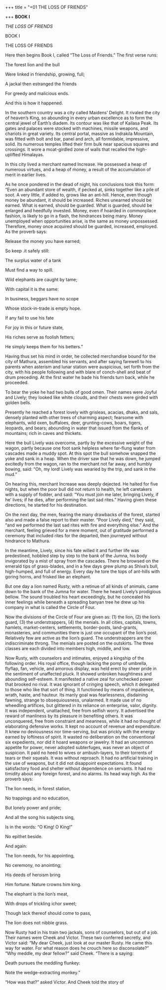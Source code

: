 +++
title = "+01 THE LOSS OF FRIENDS"

+++
**BOOK I**

*THE LOSS OF FRIENDS*





BOOK I





THE LOSS OF FRIENDS

Here then begins Book I, called “The Loss of Friends.” The first verse runs:

The forest lion and the bull

Were linked in friendship, growing, full;

A jackal then estranged the friends

For greedy and malicious ends.

And this is how it happened.

In the southern country was a city called Maidens’ Delight. It rivaled the city of heaven’s King, so abounding in every urban excellence as to form the central jewel of Earth’s diadem. Its contour was like that of Kailasa Peak. Its gates and palaces were stocked with machines, missile weapons, and chariots in great variety. Its central portal, massive as Indrakila Mountain, was fitted with bolt and bar, panel and arch, all formidable, impressive, solid. Its numerous temples lifted their firm bulk near spacious squares and crossings. It wore a moat-girdled zone of walls that recalled the high-uplifted Himalayas.

In this city lived a merchant named Increase. He possessed a heap of numerous virtues, and a heap of money, a result of the accumulation of merit in earlier lives.

As he once pondered in the dead of night, his conclusions took this form: “Even an abundant store of wealth, if pecked at, sinks together like a pile of soot. A very little, if added to, grows like an ant-hill. Hence, even though money be abundant, it should be increased. Riches unearned should be earned. What is earned, should be guarded. What is guarded, should be enlarged and heedfully invested. Money, even if hoarded in commonplace fashion, is likely to go in a flash, the hindrances being many. Money unemployed when opportunities arise, is the same as money unpossessed. Therefore, money once acquired should be guarded, increased, employed. As the proverb says:

Release the money you have earned;

So keep .it safely still:

The surplus water of a tank

Must find a way to spill.

Wild elephants are caught by tame;

With capital it is the same:

In business, beggars have no scope

Whose stock-in-trade is empty hope.

If any fail to use his fate

For joy in this or future state,

His riches serve as foolish fetters;

He simply keeps them for his betters.”

Having thus set his mind in order, he collected merchandise bound for the city of Mathura, assembled his servants, and after saying farewell to his parents when asterism and lunar station were auspicious, set forth from the city, with his people following and with blare of conch-shell and beat of drum preceding. At the first water he bade his friends turn back, while he proceeded.

To bear the yoke he had two bulls of good omen. Their names were Joyful and Lively; they looked like white clouds, and their chests were girded with golden bells.

Presently he reached a forest lovely with grisleas, acacias, dhaks, and sals, densely planted with other trees of charming aspect; fearsome with elephants, wild oxen, buffaloes, deer, grunting-cows, boars, tigers, leopards, and bears; abounding in water that issued from the flanks of mountains; rich in caves and thickets.

Here the bull Lively was overcome, partly by the excessive weight of the wagon, partly because one foot sank helpless where far-flung water from cascades made a muddy spot. At this spot the bull somehow snapped the yoke and sank in a heap. When the driver saw that he was down, he jumped excitedly from the wagon, ran to the merchant not far away, and humbly bowing, said: “Oh, my lord\! Lively was wearied by the trip, and sank in the mud.”

On hearing this, merchant Increase was deeply dejected. He halted for five nights, but when the poor bull did not return to health, he left caretakers with a supply of fodder, and said: “You must join me later, bringing Lively, if he’ lives; if he dies, after performing the last sad rites.” Having given these directions, he started for his destination.

On the next day, the men, fearing the many drawbacks of the forest, started also and made a false report to their master. “Poor Lively died,” they said, “and we performed the last sad rites with fire and everything else.” And the merchant, feeling grieved for a mere moment, out of gratitude performed a ceremony that included rites for the departed, then journeyed without hindrance to Mathura.

In the meantime, Lively, since his fate willed it and further life was predestined, hobbled step by step to the bank of the Jumna, his body invigorated by a mist of spray from the cascades. There he browsed on the emerald tips of grass-blades, and in a few days grew plump as Shiva’s bull, high-humped, and full of energy. Every day he tore the tops of ant-hills with goring horns, and frisked like an elephant.

But one day a lion named Rusty, with a retinue of all kinds of animals, came down to the bank of the Jumna for water. There he heard Lively’s prodigious bellow. The sound troubled his heart exceedingly, but he concealed his inner feelings while beneath a spreading banyan tree he drew up his company in what is called the Circle of Four.

Now the divisions of the Circle of Four are given as: \(1\) the lion, \(2\) the lion’s guard, \(3\) the understrappers, \(4\) the menials. In all cities, capitals, towns, hamlets, market-centers, settlements, border-posts, land-grants, monasteries, and communities there is just one occupant of the lion’s post. Relatively few are active as the lion’s guard. The understrappers are the indiscriminate throng. The menials are posted on the outskirts. The three classes are each divided into members high, middle, and low.

Now Rusty, with counselors and intimates, enjoyed a kingship of the following order. His royal office, though lacking the pomp of umbrella, flyflap, fan, vehicle, and amorous display, was held erect by sheer pride in the sentiment of unaffected pluck. It showed unbroken haughtiness and abounding self-esteem. It manifested a native zeal for unchecked power that brooked no rival. It was ignorant of cringing speech, which it delegated to those who like that sort of thing. It functioned by means of impatience, wrath, haste, and hauteur. Its manly goal was fearlessness, disdaining fawning, strange to obsequiousness, unalarmed. It made use of no wheedling artifices, but glittered in its reliance on enterprise, valor, dignity. It was independent, unattached, free from selfish worry. It advertised the reward of manliness by its pleasure in benefiting others. It was unconquered, free from constraint and meanness, while it had no thought of elaborating defensive works. It kept no account of revenue and expenditure. It knew no deviousness nor time-serving, but was prickly with the energy earned by loftiness of spirit. It wasted no deliberation on the conventional six expedients, nor did it hoard weapons or jewelry. It had an uncommon appetite for power, never adopted subterfuges, was never an object of suspicion. It paid no heed to wives or ambush-layers, to their torrents of tears or their squeals. It was without reproach. It had no artificial training in the use of weapons, but it did not disappoint expectations. It found satisfactory food and shelter without dependence on servants. It had no timidity about any foreign forest, and no alarms. Its head way high. As the proverb says:

The lion needs, in forest station,

No trappings and no education,

But lonely power and pride;

And all the song his subjects sing,

Is in the words: “O King\! O King\!”

No epithet beside.

And again:

The lion needs, for his appointing,

No ceremony, no anointing;

His deeds of heroism bring

Him fortune. Nature crowns him king.

The elephant is the lion’s meat,

With drops of trickling ichor sweet;

Though lack thereof should come to pass,

The lion does not nibble grass.

Now Rusty had in his train two jackals, sons of counselors, but out of a job. Their names were Cheek and Victor. These two conferred secretly, and Victor said: “My dear Cheek, just look at our master Rusty. He came this way for water. For what reason does he crouch here so disconsolate?” “Why meddle, my dear fellow?” said Cheek. “There is a saying:

Death pursues the meddling flunkey:

Note the wedge-extracting monkey.”

“How was that?” asked Victor. And Cheek told the story of
